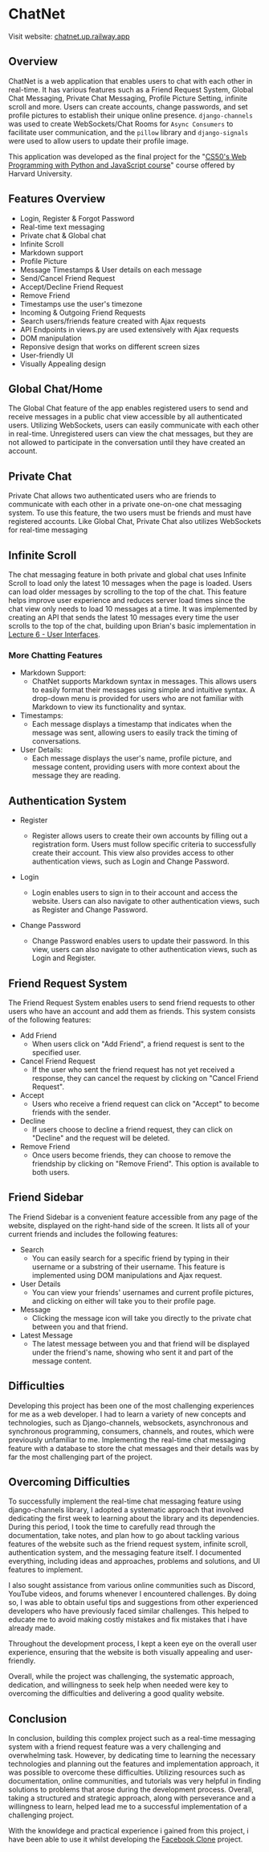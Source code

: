# ChatNet

Visit website: [chatnet.up.railway.app](https://chatnet.up.railway.app/)

## Overview

ChatNet is a web application that enables users to chat with each other in real-time. It has various features such as a Friend Request System, Global Chat Messaging, Private Chat Messaging, Profile Picture Setting, infinite scroll and more. Users can create accounts, change passwords, and set profile pictures to establish their unique online presence. `django-channels` was used to create WebSockets/Chat Rooms for `Async Consumers` to facilitate user communication, and the `pillow` library and `django-signals` were used to allow users to update their profile image.

This application was developed as the final project for the "[CS50's Web Programming with Python and JavaScript course](https://cs50.harvard.edu/web/2020/)" course offered by Harvard University.

## Features Overview

- Login, Register & Forgot Password
- Real-time text messaging
- Private chat & Global chat
- Infinite Scroll
- Markdown support
- Profile Picture
- Message Timestamps & User details on each message
- Send/Cancel Friend Request
- Accept/Decline Friend Request
- Remove Friend
- Timestamps use the user's timezone
- Incoming & Outgoing Friend Requests
- Search users/friends feature created with Ajax requests
- API Endpoints in views.py are used extensively with Ajax requests
- DOM manipulation
- Reponsive design that works on different screen sizes
- User-friendly UI
- Visually Appealing design

## Global Chat/Home

The Global Chat feature of the app enables registered users to send and receive messages in a public chat view accessible by all authenticated users. Utilizing WebSockets, users can easily communicate with each other in real-time. Unregistered users can view the chat messages, but they are not allowed to participate in the conversation until they have created an account.

## Private Chat

Private Chat allows two authenticated users who are friends to communicate with each other in a private one-on-one chat messaging system. To use this feature, the two users must be friends and must have registered accounts. Like Global Chat, Private Chat also utilizes WebSockets for real-time messaging

## Infinite Scroll

The chat messaging feature in both private and global chat uses Infinite Scroll to load only the latest 10 messages when the page is loaded. Users can load older messages by scrolling to the top of the chat. This feature helps improve user experience and reduces server load times since the chat view only needs to load 10 messages at a time. It was implemented by creating an API that sends the latest 10 messages every time the user scrolls to the top of the chat, building upon Brian's basic implementation in [Lecture 6 - User Interfaces](https://cs50.harvard.edu/web/2020/weeks/6/).

### More Chatting Features

- Markdown Support:
  - ChatNet supports Markdown syntax in messages. This allows users to easily format their messages using simple and intuitive syntax. A drop-down menu is provided for users who are not familiar with Markdown to view its functionality and syntax.
- Timestamps:
  - Each message displays a timestamp that indicates when the message was sent, allowing users to easily track the timing of conversations.
- User Details:
  - Each message displays the user's name, profile picture, and message content, providing users with more context about the message they are reading.

## Authentication System

- Register

  - Register allows users to create their own accounts by filling out a registration form. Users must follow specific criteria to successfully create their account. This view also provides access to other authentication views, such as Login and Change Password.

- Login

  - Login enables users to sign in to their account and access the website. Users can also navigate to other authentication views, such as Register and Change Password.

- Change Password

  - Change Password enables users to update their password. In this view, users can also navigate to other authentication views, such as Login and Register.

## Friend Request System

The Friend Request System enables users to send friend requests to other users who have an account and add them as friends. This system consists of the following features:

- Add Friend
  - When users click on "Add Friend", a friend request is sent to the specified user.
- Cancel Friend Request
  - If the user who sent the friend request has not yet received a response, they can cancel the request by clicking on "Cancel Friend Request".
- Accept
  - Users who receive a friend request can click on "Accept" to become friends with the sender.
- Decline
  - If users choose to decline a friend request, they can click on "Decline" and the request will be deleted.
- Remove Friend
  - Once users become friends, they can choose to remove the friendship by clicking on "Remove Friend". This option is available to both users.

## Friend Sidebar

The Friend Sidebar is a convenient feature accessible from any page of the website, displayed on the right-hand side of the screen. It lists all of your current friends and includes the following features:

- Search
  - You can easily search for a specific friend by typing in their username or a substring of their username. This feature is implemented using DOM manipulations and Ajax request.
- User Details
  - You can view your friends' usernames and current profile pictures, and clicking on either will take you to their profile page.
- Message
  - Clicking the message icon will take you directly to the private chat between you and that friend.
- Latest Message
  - The latest message between you and that friend will be displayed under the friend's name, showing who sent it and part of the message content.

## Difficulties

Developing this project has been one of the most challenging experiences for me as a web developer. I had to learn a variety of new concepts and technologies, such as Django-channels, websockets, asynchronous and synchronous programming, consumers, channels, and routes, which were previously unfamiliar to me. Implementing the real-time chat messaging feature with a database to store the chat messages and their details was by far the most challenging part of the project.

## Overcoming Difficulties

To successfully implement the real-time chat messaging feature using django-channels library, I adopted a systematic approach that involved dedicating the first week to learning about the library and its dependencies. During this period, I took the time to carefully read through the documentation, take notes, and plan how to go about tackling various features of the website such as the friend request system, infinite scroll, authentication system, and the messaging feature itself. I documented everything, including ideas and approaches, problems and solutions, and UI features to implement.

I also sought assistance from various online communities such as Discord, YouTube videos, and forums whenever I encountered challenges. By doing so, I was able to obtain useful tips and suggestions from other experienced developers who have previously faced similar challenges. This helped to educate me to avoid making costly mistakes and fix mistakes that i have already made.

Throughout the development process, I kept a keen eye on the overall user experience, ensuring that the website is both visually appealing and user-friendly.

Overall, while the project was challenging, the systematic approach, dedication, and willingness to seek help when needed were key to overcoming the difficulties and delivering a good quality website.

## Conclusion

In conclusion, building this complex project such as a real-time messaging system with a friend request feature was a very challenging and overwhelming task. However, by dedicating time to learning the necessary technologies and planning out the features and implementation approach, it was possible to overcome these difficulties. Utilizing resources such as documentation, online communities, and tutorials was very helpful in finding solutions to problems that arose during the development process. Overall, taking a structured and strategic approach, along with perseverance and a willingness to learn, helped lead me to a successful implementation of a challenging project.

With the knowldege and practical experience i gained from this project, i have been able to use it whilst developing the [Facebook Clone](https://github.com/adrian-y1/odin-facebook) project.
